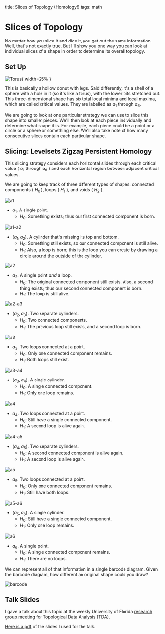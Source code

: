 title: Slices of Topology (Homology!)
tags: math

# Slices of Topology

No matter how you slice it and dice it, you get out the same information. Well, that's not exactly true. But I'll show you one way you can look at individual slices of a shape in order to determine its overall topology.

## Set Up

![Torus](/images/pyramid/torus.jpg "torus"){ width=25% }

This is basically a hollow donut with legs. Said differently, it's a shell of a sphere with a hole in it (so it's like a torus), with the lower bits stretched out. This three-dimensional shape has six total local minima and local maxima, which are called critical values. They are labelled as $a_1$ through $a_6$.

We are going to look at one particular strategy we can use to slice this shape into smaller pieces. We'll then look at each piece individually and determine what shape it is. For example, each piece could be a point or a circle or a sphere or something else. We'll also take note of how many consecutive slices contain each particular shape.

## Slicing: Levelsets Zigzag Persistent Homology

This slicing strategy considers each horizontal slides through each critical value ( $a_1$ through $a_6$ ) and each horizontal region between adjacent critical values. 

We are going to keep track of three different types of shapes: connected components ( $H_0$ ), loops ( $H_1$ ), and voids ( $H_2$ ). 

![a1](/images/pyramid/a1.jpg "a1")

- $a_1$. A single point.
  - $H_0$: Something exists; thus our first connected component is born.

![a1-a2](/images/pyramid/a1-a2.jpg "a1-a2")

- $(a_1, a_2)$. A cylinder that's missing its top and bottom.
  - $H_0$: Something still exists, so our connected component is still alive.
  - $H_1$: Also, a loop is born; this is the loop you can create by drawing a circle around the outside of the cylinder.

![a2](/images/pyramid/a2.jpg "a2")

- $a_2$. A single point _and_ a loop.
  - $H_0$: The original connected component still exists. Also, a second thing exists; thus our second connected component is born.
  - $H_1$: The loop is still alive.

![a2-a3](/images/pyramid/a2-a3.jpg "a2-a3")

- $(a_2, a_3)$. Two separate cylinders.
  - $H_0$: Two connected components.
  - $H_1$: The previous loop still exists, and a second loop is born.

![a3](/images/pyramid/a3.jpg "a3")

- $a_3$. Two loops connected at a point.
  - $H_0$: Only one connected component remains.
  - $H_1$: Both loops still exist.

![a3-a4](/images/pyramid/a3-a4.jpg "a3-a4")

- $(a_3, a_4)$. A single cylinder.
  - $H_0$: A single connected component.
  - $H_1$: Only one loop remains.

![a4](/images/pyramid/a4.jpg "a4")

- $a_4$. Two loops connected at a point.
  - $H_0$: Still have a single connected component.
  - $H_1$: A second loop is alive again.

![a4-a5](/images/pyramid/a4-a5.jpg "a4-a5")

- $(a_4, a_5)$. Two separate cylinders.
  - $H_0$: A second connected component is alive again.
  - $H_1$: A second loop is alive again.

![a5](/images/pyramid/a5.jpg "a5")

- $a_5$. Two loops connected at a point.
  - $H_0$: Only one connected component remains.
  - $H_1$: Still have both loops.

![a5-a6](/images/pyramid/a5-a6.jpg "a5-a6")

- $(a_5, a_6)$. A single cylinder.
  - $H_0$: Still have a single connected component.
  - $H_1$: Only one loop remains.

![a6](/images/pyramid/a6.jpg "a6")

- $a_6$. A single point.
  - $H_0$: A single connected component remains.
  - $H_1$: There are no loops.

We can represent all of that information in a single barcode diagram. Given the barcode diagram, how different an original shape could you draw?

![barcode](/images/pyramid/barcode.jpg "barcode")

## Talk Slides

I gave a talk about this topic at the weekly University of Florida [research group meeting](https://people.clas.ufl.edu/peterbubenik/intro-to-tda/) for Topological Data Analysis (TDA).

[Here is a pdf](/images/Mayer-Vietoris_Pyramid.pdf "slides") of the slides I used for the talk.
